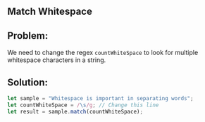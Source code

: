 
## Match Whitespace

<!-- The article goes here, in GitHub-flavored Markdown. Feel free to add YouTube videos, images, and CodePen/JSBin embeds  -->

## Problem:

We need to change the regex ```countWhiteSpace``` to look for multiple whitespace characters in a string.

## Solution:

```js
let sample = "Whitespace is important in separating words";
let countWhiteSpace = /\s/g; // Change this line
let result = sample.match(countWhiteSpace);
```
